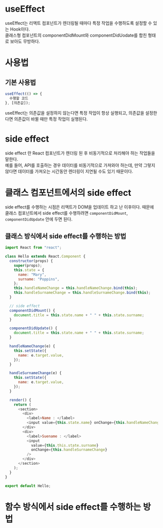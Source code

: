 # useEffect
useEffect는 리액트 컴포넌트가 렌더링될 때마다 특정 작업을 수행하도록 설정할 수 있는 Hook이다.  
클래스형 컴포넌트의 componentDidMount와 componentDidUodate를 합친 형태로 보아도 무방하다.
# 사용법
## 기본 사용법
```javascript
useEffect(() => {
  수행할 코드
}, [의존값]);
```

useEffect는 의존값을 설정하지 않는다면 특정 작업이 항상 실행되고, 의존값을 설정한다면 의존값이 바뀔 때만 특정 작업이 실행된다.

# side effect
side effect 란 React 컴포넌트가 렌더링 된 후 비동기적으로 처리해야 하는 작업들을 말한다.  
예를 들어, API를 호출하는 경우 데이터를 비동기적으로 가져와야 하는데, 만약 그렇지 않다면 데이터를 가져오는 시간동안 렌더링이 지연될 수도 있기 때문이다.

# 클래스 컴포넌트에서의 side effect
side effect를 수행하는 시점은 리액트가 DOM을 업데이트 하고 난 이후이다. 때문에 클래스 컴포넌트에서 side effect를 수행하려면 ``componentDidMount``, ``componentDidUpdate`` 안에 두면 된다.  

## 클래스 방식에서 side effect를 수행하는 방법
```javascript
import React from "react";

class Hello extends React.Component {
  constructor(props) {
    super(props);
    this.state = {
      name: "Mary",
      surname: "Poppins",
    };
    this.handleNameChange = this.handleNameChange.bind(this);
    this.handleSurnameChange = this.handleSurnameChange.bind(this);
  }

  // side effect
  componentDidMount() {
    document.title = this.state.name + " " + this.state.surname;
  }

  componentDidUpdate() {
    document.title = this.state.name + " " + this.state.surname;
  }

  handleNameChange(e) {
    this.setState({
      name: e.target.value,
    });
  }

  handleSurnameChange(e) {
    this.setState({
      name: e.target.value,
    });
  }

  render() {
    return (
      <section>
        <div>
          <label>Name : </label>
          <input value={this.state.name} onChange={this.handleNameChange} />
        </div>
        <div>
          <label>Suename : </label>
          <input
            value={this.this.state.surname}
            onChange={this.handleSurnameChange}
          />
        </div>
      </section>
    );
  }
}

export default Hello;

```

# 함수 방식에서 side effect를 수행하는 방법
